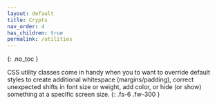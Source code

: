 ```yaml
--- 
layout: default 
title: Crypts 
nav_order: 4 
has_children: true 
permalink: /utilities 
---
```

{: .no_toc }

CSS utility classes come in handy when you to want to override default styles to create additional whitespace (margins/padding), correct unexpected shifts in font size or weight, add color, or hide (or show) something at a specific screen size.
 {: .fs-6 .fw-300 }